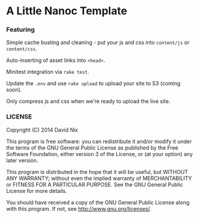 # A Little Nanoc Template

### Featuring

Simple cache busting and cleaning - put your js and css into `content/js` or `content/css`.

Auto-inserting of asset links into `<head>`.

Minitest integration via `rake test`.

Update the `.env` and use `rake upload` to upload your site to S3 (coming soon).

Only compress js and css when we're ready to upload the live site.

### LICENSE

Copyright (C) 2014  David Nix

This program is free software: you can redistribute it and/or modify
it under the terms of the GNU General Public License as published by
the Free Software Foundation, either version 3 of the License, or
(at your option) any later version.

This program is distributed in the hope that it will be useful,
but WITHOUT ANY WARRANTY; without even the implied warranty of
MERCHANTABILITY or FITNESS FOR A PARTICULAR PURPOSE.  See the
GNU General Public License for more details.

You should have received a copy of the GNU General Public License
along with this program.  If not, see <http://www.gnu.org/licenses/>.